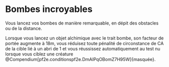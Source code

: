 # Bombes incroyables

<p>Vous lancez vos bombes de manière remarquable, en dépit des obstacles ou de la distance.</p>
<p>Lorsque vous lancez un objet alchimique avec le trait bombe, son facteur de portée augmente à 18m, vous réduisez toute pénalité de circonstance de CA de la cible lié à un abri de 1 et vous réussissez automatiquement au test nu lorsque vous ciblez une créature @Compendium[pf2e.conditionspf2e.DmAIPqOBomZ7H95W]{masquée}.</p>